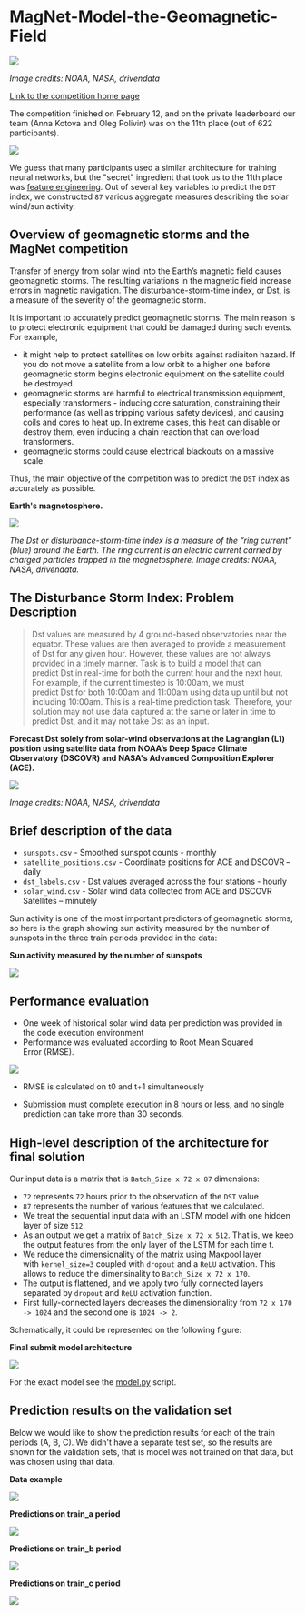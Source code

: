 # MagNet-Model-the-Geomagnetic-Field

![](src/magnetcomp.png)

*Image credits: NOAA, NASA, drivendata*

[Link to the competition home page](https://www.drivendata.org/competitions/73/noaa-magnetic-forecasting/page/279/)

The competition finished on February 12, and on the private leaderboard our team (Anna Kotova and Oleg Polivin) was on the 11th place (out of 622 participants).

![](src/pb.png)

We guess that many participants used a similar architecture for training neural networks, but the "secret" ingredient that took us to the 11th place was [feature engineering](https://github.com/olegpolivin/MagNet-Model-the-Geomagnetic-Field/blob/main/train/prepare_data.py). Out of several key variables to predict the `DST` index, we constructed `87` various aggregate measures describing the solar wind/sun activity.


## Overview of geomagnetic storms and the MagNet competition

Transfer of energy from solar wind into the Earth’s magnetic field causes geomagnetic storms. The resulting variations in the magnetic field increase errors in magnetic navigation. The disturbance-storm-time index, or Dst, is a measure of the severity of the geomagnetic storm.

It is important to accurately predict geomagnetic storms. The main reason is to protect electronic equipment that could be damaged during such events. For example,

- it might help to protect satellites on low orbits against radiaiton hazard. If you do not move a satellite from a low orbit to a higher one before geomagnetic storm begins electronic equipment on the satellite could be destroyed.
- geomagnetic storms are harmful to electrical transmission equipment, especially transformers - inducing core saturation, constraining their performance (as well as tripping various safety devices), and causing coils and cores to heat up. In extreme cases, this heat can disable or destroy them, even inducing a chain reaction that can overload transformers.
- geomagnetic storms could cause electrical blackouts on a massive scale.

Thus, the main objective of the competition was to predict the `DST` index as accurately as possible.

**Earth's magnetosphere.**

![](src/EarthMagnetosphere.png)

*The Dst or disturbance-storm-time index is a measure of the “ring current” (blue) around the Earth. The ring current is an electric current carried by charged particles trapped in the magnetosphere. Image credits: NOAA, NASA, drivendata.*


## The Disturbance Storm Index: Problem Description

> Dst values are measured by 4 ground-based observatories near the equator. These values are then averaged to provide a measurement of Dst for any given hour. However, these values are not always provided in a timely manner. Task is to build a model that can predict Dst in real-time for both the current hour and the next hour. For example, if the current timestep is 10:00am, we must predict Dst for both 10:00am and 11:00am using data up until but not including 10:00am. This is a real-time prediction task. Therefore, your solution may not use data captured at the same or later in time to predict Dst, and it may not take Dst as an input.

**Forecast Dst solely from solar-wind observations at the Lagrangian (L1) position using satellite data from NOAA’s Deep Space Climate Observatory (DSCOVR) and NASA's Advanced Composition Explorer (ACE).**

![](src/measure_dst.png)

*Image credits: NOAA, NASA, drivendata*


## Brief description of the data
- `sunspots.csv` - Smoothed sunspot counts - monthly
- `satellite_positions.csv` - Coordinate positions for ACE and DSCOVR – daily
- `dst_labels.csv` - Dst values averaged across the four stations - hourly
- `solar_wind.csv` - Solar wind data collected from ACE and DSCOVR Satellites – minutely

Sun activity is one of the most important predictors of geomagnetic storms, so here is the graph showing sun activity measured by the number of sunspots in the three train periods provided in the data:

**Sun activity measured by the number of sunspots**

![](src/sunspots.png)


## Performance evaluation

- One week of historical solar wind data per prediction was provided in the code execution environment
- Performance was evaluated according to Root Mean Squared Error (RMSE). 

<img src="https://render.githubusercontent.com/render/math?math=RMSE=\sqrt{\frac{1}{N}\sum_{i=0}^N(y_i - \hat{y}_i)^2}">

- RMSE is calculated on t0 and t+1 simultaneously

- Submission must complete execution in 8 hours or less, and no single prediction can take more than 30 seconds.



## High-level description of the architecture for final solution

Our input data is a matrix that is `Batch_Size x 72 x 87` dimensions:

- `72` represents `72` hours prior to the observation of the `DST` value
- `87` represents the number of various features that we calculated. 
- We treat the sequential input data with an LSTM model with one hidden layer of size `512`. 
- As an output we get a matrix of `Batch_Size x 72 x 512`. That is, we keep the output features from the only layer of the LSTM for each time t. 
- We reduce the dimensionality of the matrix using Maxpool layer with `kernel_size=3` coupled with `dropout` and a `ReLU` activation. This allows to reduce the dimensinality to `Batch_Size x 72 x 170`.
- The output is flattened, and we apply two fully connected layers separated by `dropout` and `ReLU` activation function.
- First fully-connected layers decreases the dimensionality from `72 x 170 -> 1024` and the second one is `1024 -> 2`. 

Schematically, it could be represented on the following figure:

**Final submit model architecture**

![](src/arch.png)

For the exact model see the [model.py](https://github.com/olegpolivin/MagNet-Model-the-Geomagnetic-Field/blob/main/train/model.py) script.


## Prediction results on the validation set
Below we would like to show the prediction results for each of the train periods (A, B, C). We didn't have a separate test set, so the results are shown for the validation sets, that is model was not trained on that data, but was chosen using that data.

**Data example**

![](src/data_example.png)

**Predictions on train_a period**

![](src/pred_a.png)

**Predictions on train_b period**

![](src/pred_b.png)

**Predictions on train_c period**

![](src/pred_c.png)

